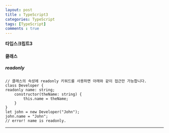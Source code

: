```yaml
---
layout: post
title : TypeScript3
categories: TypeScript
tags: [TypeScript]
comments : true
---
```


**타입스크립트3**

#### 클래스

##### readonly

    // 클래스의 속성에 readonly 키워드를 사용하면 아래와 같이 접근만 가능합니다.
    class Developer {
    readonly name: string;
        constructor(theName: string) {
            this.name = theName;
        }
    }
    let john = new Developer("John");
    john.name = "John"; 
    // error! name is readonly.



--- 
